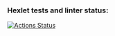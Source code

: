### Hexlet tests and linter status:
[![Actions Status](https://github.com/kotovann/frontend-project-11/actions/workflows/hexlet-check.yml/badge.svg)](https://github.com/kotovann/frontend-project-11/actions)
